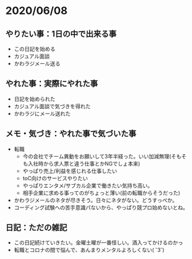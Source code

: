 # 2020/06/08

## やりたい事：1日の中で出来る事
- この日記を始める
- カジュアル面談
- かわラジメール送る

## やれた事：実際にやれた事
- 日記を始められた
- カジュアル面談で気づきを得れた
- かわラジにメール送れた

## メモ・気づき：やれた事で気づいた事
- 転職
  - 今の会社でチーム異動をお願いして3年半経った。いい加減無理(そもそも入社時から求人票と違う仕事とかNGでしょ本来)
  - やっぱり売上/利益を感じれる仕事したい
  - toC向けのサービスやりたい
  - やっぱりエンタメ/サブカル企業で働きたい気持ち高い。
  - 相手企業に求める事ってのがちょっと薄い(前の転職からそうだった)
- かわラジメールのネタが尽きそう。日々にネタがない。どうすっぺか。
- コーディング試験への苦手意識パないから、やっぱり競プロ始めないとね。

## 日記：ただの雑記
- この日記続けていきたい。金曜土曜が一番怪しい。酒入ってかけるのかっ
- 転職とコロナの間で悩んで、あんまりメンタルよろしくない( ˘3˘)
